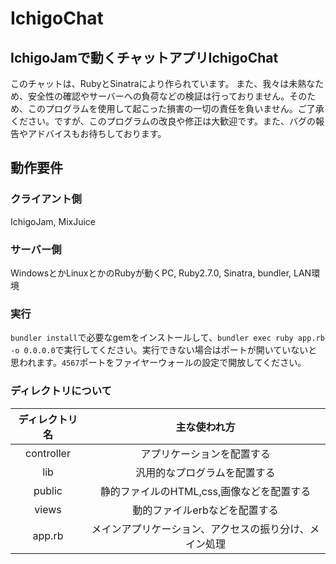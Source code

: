 # IchigoChat
## IchigoJamで動くチャットアプリIchigoChat
このチャットは、RubyとSinatraにより作られています。
また、我々は未熟なため、安全性の確認やサーバーへの負荷などの検証は行っておりません。そのため、このプログラムを使用して起こった損害の一切の責任を負いません。ご了承ください。ですが、このプログラムの改良や修正は大歓迎です。また、バグの報告やアドバイスもお待ちしております。
## 動作要件
### クライアント側
IchigoJam, MixJuice
### サーバー側
WindowsとかLinuxとかのRubyが動くPC, Ruby2.7.0, Sinatra, bundler, LAN環境
### 実行
`bundler install`で必要なgemをインストールして、`bundler exec ruby app.rb -o 0.0.0.0`で実行してください。実行できない場合はポートが開いていないと思われます。`4567`ポートをファイヤーウォールの設定で開放してください。
### ディレクトリについて
|ディレクトリ名|主な使われ方|
|:--:|:--:|
|controller|アプリケーションを配置する|
|lib|汎用的なプログラムを配置する|
|public|静的ファイルのHTML,css,画像などを配置する|
|views|動的ファイルerbなどを配置する|
|app.rb|メインアプリケーション、アクセスの振り分け、メイン処理|
